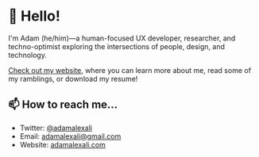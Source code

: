 # 💎 Hello!

I'm Adam (he/him)—a human-focused UX developer, researcher, and techno-optimist exploring the intersections of people, design, and technology.

[Check out my website](https://adamalexali.com/), where you can learn more about me, read some of my ramblings, or download my resume!

## 📫 How to reach me…

- Twitter: [@adamalexali](https://twitter.com/adamalexali)
- Email: [adamalexali@gmail.com](mailto:adamalexali@gmail.com)
- Website: [adamalexali.com](https://adamalexali.com/)
